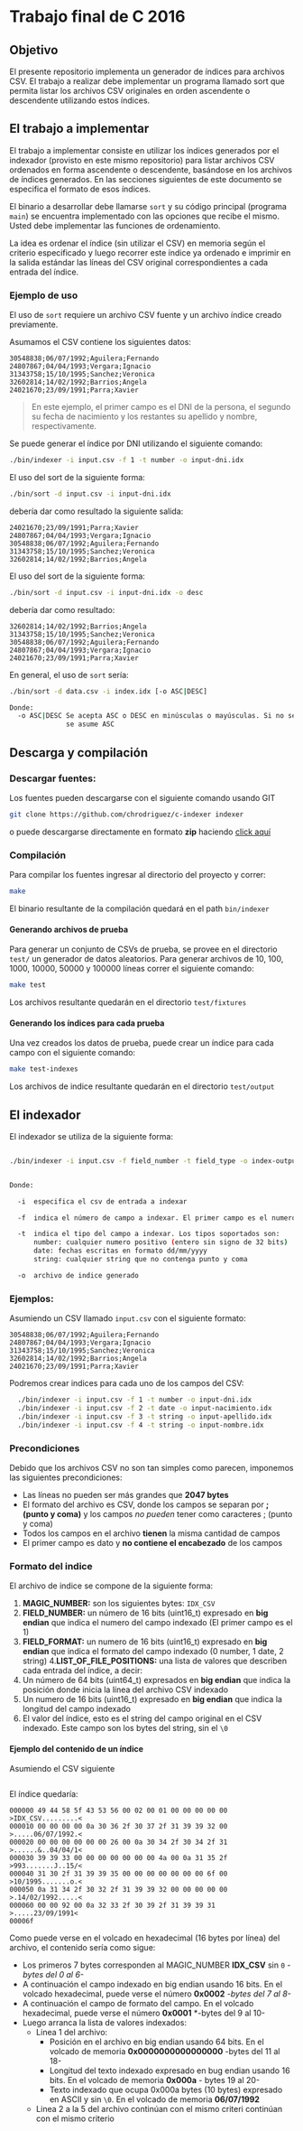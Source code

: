 # Trabajo final de C 2016

## Objetivo

El presente repositorio implementa un generador de índices para archivos CSV.
El trabajo a realizar debe implementar un programa llamado sort que permita
listar los archivos CSV originales en orden ascendente o descendente utilizando estos índices.

## El trabajo a implementar

El trabajo a implementar consiste en utilizar los índices generados por el
indexador (provisto en este mismo repositorio) para listar archivos CSV ordenados
en forma ascendente o descendente, basándose en los archivos de índices generados.
En las secciones siguientes de este documento se especifica el formato de esos
índices.

El binario a desarrollar debe llamarse `sort` y su código principal (programa
`main`) se encuentra implementado con las opciones que recibe el mismo. Usted debe
implementar las funciones de ordenamiento.

La idea es ordenar el índice (sin utilizar el CSV) en memoria según el criterio
especificado y luego recorrer este índice ya ordenado e imprimir en la salida
estándar las líneas del CSV original correspondientes a cada entrada del índice.

### Ejemplo de uso

El uso de `sort` requiere un archivo CSV fuente y un archivo índice creado
previamente.

Asumamos el CSV contiene los siguientes datos:

```csv
30548838;06/07/1992;Aguilera;Fernando
24807867;04/04/1993;Vergara;Ignacio
31343758;15/10/1995;Sanchez;Veronica
32602814;14/02/1992;Barrios;Angela
24021670;23/09/1991;Parra;Xavier
```

> En este ejemplo, el primer campo es el DNI de la persona, el segundo su fecha de
nacimiento y los restantes su apellido y nombre, respectivamente.

Se puede generar el índice por DNI utilizando el siguiente comando:

```bash
./bin/indexer -i input.csv -f 1 -t number -o input-dni.idx
```

El uso del sort de la siguiente forma:

```bash
./bin/sort -d input.csv -i input-dni.idx
```

debería dar como resultado la siguiente salida:

```csv
24021670;23/09/1991;Parra;Xavier
24807867;04/04/1993;Vergara;Ignacio
30548838;06/07/1992;Aguilera;Fernando
31343758;15/10/1995;Sanchez;Veronica
32602814;14/02/1992;Barrios;Angela
```

El uso del sort de la siguiente forma:

```bash
./bin/sort -d input.csv -i input-dni.idx -o desc
```

debería dar como resultado:

```csv
32602814;14/02/1992;Barrios;Angela
31343758;15/10/1995;Sanchez;Veronica
30548838;06/07/1992;Aguilera;Fernando
24807867;04/04/1993;Vergara;Ignacio
24021670;23/09/1991;Parra;Xavier
```

En general, el uso de `sort` sería:

```bash
./bin/sort -d data.csv -i index.idx [-o ASC|DESC]

Donde:
  -o ASC|DESC Se acepta ASC o DESC en minúsculas o mayúsculas. Si no se especifica
              se asume ASC
```

## Descarga y compilación

### Descargar fuentes:

Los fuentes pueden descargarse con el siguiente comando usando GIT

```bash
git clone https://github.com/chrodriguez/c-indexer indexer
```

o puede descargarse directamente en formato **zip** haciendo [click
aquí](https://github.com/chrodriguez/c-indexer/archive/master.zip)

### Compilación

Para compilar los fuentes ingresar al directorio del proyecto y correr:

```bash
make
```

El binario resultante de la compilación quedará en el path `bin/indexer`

#### Generando archivos de prueba

Para generar un conjunto de CSVs de prueba, se provee en el directorio `test/`
un generador de datos aleatorios. Para generar archivos de 10, 100, 1000, 10000,
50000 y 100000 líneas correr el siguiente comando:

```bash
make test
```

Los archivos resultante quedarán en el directorio `test/fixtures`

#### Generando los índices para cada prueba

Una vez creados los datos de prueba, puede crear un índice para cada campo con
el siguiente comando:

```bash
make test-indexes
```

Los archivos de indice resultante quedarán en el directorio `test/output`

## El indexador

El indexador se utiliza de la siguiente forma:

```bash

./bin/indexer -i input.csv -f field_number -t field_type -o index-output.idx


Donde:

  -i  especifica el csv de entrada a indexar

  -f  indica el número de campo a indexar. El primer campo es el numero 1

  -t  indica el tipo del campo a indexar. Los tipos soportados son:
      number: cualquier numero positivo (entero sin signo de 32 bits)
      date: fechas escritas en formato dd/mm/yyyy
      string: cualquier string que no contenga punto y coma

  -o  archivo de indice generado

```

### Ejemplos:

Asumiendo un CSV llamado `input.csv` con el siguiente formato:

```csv
30548838;06/07/1992;Aguilera;Fernando
24807867;04/04/1993;Vergara;Ignacio
31343758;15/10/1995;Sanchez;Veronica
32602814;14/02/1992;Barrios;Angela
24021670;23/09/1991;Parra;Xavier
```

Podremos crear indices para cada uno de los campos del CSV:

```bash
  ./bin/indexer -i input.csv -f 1 -t number -o input-dni.idx
  ./bin/indexer -i input.csv -f 2 -t date -o input-nacimiento.idx
  ./bin/indexer -i input.csv -f 3 -t string -o input-apellido.idx
  ./bin/indexer -i input.csv -f 4 -t string -o input-nombre.idx
```


### Precondiciones

Debido que los archivos CSV no son tan simples como parecen, imponemos las
siguientes precondiciones:

* Las líneas no pueden ser más grandes que **2047 bytes**
* El formato del archivo es CSV, donde los campos se separan por **; (punto y coma)** y los campos
  *no pueden* tener como caracteres ; (punto y coma)
* Todos los campos en el archivo **tienen** la misma cantidad de campos
* El primer campo es dato y **no contiene el encabezado** de los campos

### Formato del indice

El archivo de indice se compone de la siguiente forma:

1. **MAGIC_NUMBER:** son los siguientes bytes: `IDX_CSV`
2. **FIELD_NUMBER:** un número de 16 bits (uint16_t) expresado en **big endian** que indica el numero del campo indexado (El primer campo es el 1)
3. **FIELD_FORMAT:** un numero de 16 bits (uint16_t) expresado en **big endian** que indica el formato del campo indexado (0 number, 1 date, 2 string)
4.**LIST_OF_FILE_POSITIONS:** una lista de valores que describen cada entrada del índice, a decir:
  1. Un número de 64 bits (uint64_t) expresados en **big endian** que indica la posición donde inicia la línea del archivo CSV indexado
  2. Un numero de 16 bits (uint16_t) expresado en **big endian** que indica la longitud del campo indexado
  3. El valor del índice, esto es el string del campo original en el CSV
     indexado. Este campo son los bytes del string, sin el `\0`

#### Ejemplo del contenido de un índice

Asumiendo el CSV siguiente

```csv
```

El índice quedaría:

```hex
000000 49 44 58 5f 43 53 56 00 02 00 01 00 00 00 00 00  >IDX_CSV.........<
000010 00 00 00 00 0a 30 36 2f 30 37 2f 31 39 39 32 00  >.....06/07/1992.<
000020 00 00 00 00 00 00 26 00 0a 30 34 2f 30 34 2f 31  >......&..04/04/1<
000030 39 39 33 00 00 00 00 00 00 00 4a 00 0a 31 35 2f  >993.......J..15/<
000040 31 30 2f 31 39 39 35 00 00 00 00 00 00 00 6f 00  >10/1995.......o.<
000050 0a 31 34 2f 30 32 2f 31 39 39 32 00 00 00 00 00  >.14/02/1992.....<
000060 00 00 92 00 0a 32 33 2f 30 39 2f 31 39 39 31     >.....23/09/1991<
00006f
```

Como puede verse en el volcado en hexadecimal (16 bytes por línea) del archivo,
el contenido sería como sigue:

* Los primeros 7 bytes corresponden al MAGIC_NUMBER **IDX_CSV** sin `0` *- bytes
  del 0 al 6-*
* A continuación el campo indexado en big endian usando 16 bits. En el volcado
  hexadecimal, puede verse el número **0x0002** *-bytes del 7 al 8-*
* A continuación el campo de formato del campo. En el volcado hexadecimal, puede
  verse el número **0x0001** *-bytes del 9 al 10-
* Luego arranca la lista de valores indexados:
  * Linea 1 del archivo:
      * Posición en el archivo en big endian usando 64 bits. En el volcado de
        memoria **0x0000000000000000** -bytes del 11 al 18-
      * Longitud del texto indexado expresado  en bug endian usando 16 bits. En
        el volcado de memoria **0x000a** - bytes 19 al 20-
      * Texto indexado que ocupa 0x000a bytes (10 bytes) expresado en ASCII y
        sin `\0`. En el volcado de memoria **06/07/1992**
  * Linea 2 a la 5 del archivo continúan con el mismo criteri continúan con el
    mismo criterio

